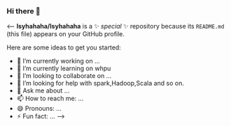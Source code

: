 ### Hi there 👋


<--
**lsyhahaha/lsyhahaha** is a ✨ _special_ ✨ repository because its `README.md` (this file) appears on your GitHub profile.

Here are some ideas to get you started:

- 🔭 I’m currently working on ...
- 🌱 I’m currently learning on whpu
- 👯 I’m looking to collaborate on ...
- 🤔 I’m looking for help with spark,Hadoop,Scala and so on.
- 💬 Ask me about ...
- 📫 How to reach me: ...
- 😄 Pronouns: ...
- ⚡ Fun fact: ...
-->
